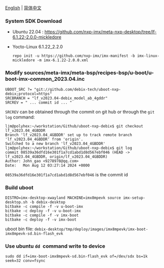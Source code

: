 [English](./README.md) | [简体中文](./README_CN.md)

### System SDK Download

- Ubuntu 22.04 :
  https://github.com/nxp-imx/meta-nxp-desktop/tree/lf-6.1.22-2.0.0-mickledore

- Yocto-Linux 6.1.22_2.2.0

  ```shell
  repo init -u https://github.com/nxp-imx/imx-manifest -b imx-linux-mickledore -m imx-6.1.22-2.0.0.xml
  ```

  

### Modify sources/meta-imx/meta-bsp/recipes-bsp/u-boot/u-boot-imx-common_2023.04.inc

```shell
UBOOT_SRC ?= "git://github.com/debix-tech/uboot-nxp-debix;protocol=https"
SRCBRANCH = "lf_v2023.04-debix_model_ab_4gddr"
SRCREV = " ... commit id ... "
```

`SRCREV` can be obtained through the commit on git hub or through the `git log` command:

```shell
ljm@polyhex:~/workstation/Github/uboot-nxp-debix$ git checkout lf_v2023.04_4GBDDR
Branch 'lf_v2023.04_4GBDDR' set up to track remote branch 'lf_v2023.04_4GBDDR' from 'origin'.
Switched to a new branch 'lf_v2023.04_4GBDDR'
ljm@polyhex:~/workstation/Github/uboot-nxp-debix$ git log
commit 08539a36dfd16e301f1a7cd1abd1d8d567ebf046 (HEAD -> lf_v2023.04_4GBDDR, origin/lf_v2023.04_4GBDDR)
Author: John_gao <9278978@qq.com>
Date:   Mon Aug 12 03:27:14 2024 +0000

```

`08539a36dfd16e301f1a7cd1abd1d8d567ebf046` is the commit id

### Build uboot

```shell
DISTRO=imx-desktop-xwayland MACHINE=imx8mpevk source imx-setup-desktop.sh -b debix-desktop
bitbake -c compile -f -v u-boot-imx
bitbake -c deploy -f -v u-boot-imx
bitbake -c compile -f -v imx-boot
bitbake -c deploy -f -v imx-boot
```



uboot bin file: `debix-desktop/tmp/deploy/images/imx8mpevk/imx-boot-imx8mpevk-sd.bin-flash_evk`

### Use ubuntu `dd `command write to device

```shell
sudo dd if=imx-boot-imx8mpevk-sd.bin-flash_evk of=/dev/sdx bs=1k seek=32 conv=fsync
```